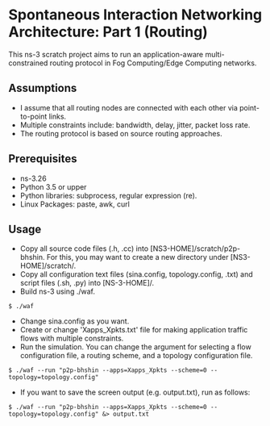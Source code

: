 # Spontaneous Interaction Networking Architecture: Part 1 (Routing)

This ns-3 scratch project aims to run an application-aware multi-constrained routing protocol in Fog Computing/Edge Computing networks.

## Assumptions
* I assume that all routing nodes are connected with each other via point-to-point links.
* Multiple constraints include: bandwidth, delay, jitter, packet loss rate.
* The routing protocol is based on source routing approaches.

## Prerequisites
* ns-3.26
* Python 3.5 or upper
* Python libraries: subprocess, regular expression (re).
* Linux Packages: paste, awk, curl

## Usage
* Copy all source code files (.h, .cc) into [NS3-HOME]/scratch/p2p-bhshin. For this, you may want to create a new directory under [NS3-HOME]/scratch/.
* Copy all configuration text files (sina.config, topology.config, .txt) and script files (.sh, .py) into [NS-3-HOME]/.
* Build ns-3 using ./waf.
```
$ ./waf
```
* Change sina.config as you want.
* Create or change 'Xapps_Xpkts.txt' file for making application traffic flows with multiple constraints.
* Run the simulation. You can change the argument for selecting a flow configuration file, a routing scheme, and a topology configuration file.
```
$ ./waf --run "p2p-bhshin --apps=Xapps_Xpkts --scheme=0 --topology=topology.config"
```
* If you want to save the screen output (e.g. output.txt), run as follows:
```
$ ./waf --run "p2p-bhshin --apps=Xapps_Xpkts --scheme=0 --topology=topology.config" &> output.txt
```
